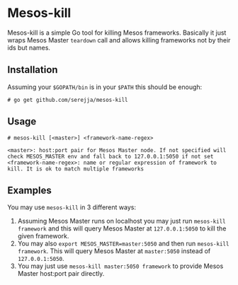 Mesos-kill
==========

Mesos-kill is a simple Go tool for killing Mesos frameworks. Basically it just wraps Mesos Master `teardown` call and allows killing frameworks not by their ids but names.

Installation
------------

Assuming your `$GOPATH/bin` is in your `$PATH` this should be enough:

```
# go get github.com/serejja/mesos-kill
```

Usage
-----

```
# mesos-kill [<master>] <framework-name-regex>

<master>: host:port pair for Mesos Master node. If not specified will check MESOS_MASTER env and fall back to 127.0.0.1:5050 if not set
<framework-name-regex>: name or regular expression of framework to kill. It is ok to match multiple frameworks
```

Examples
--------

You may use `mesos-kill` in 3 different ways:

1. Assuming Mesos Master runs on localhost you may just run `mesos-kill framework` and this will query Mesos Master at `127.0.0.1:5050` to kill the given framework.
2. You may also `export MESOS_MASTER=master:5050` and then run `mesos-kill framework`. This will query Mesos Master at `master:5050` instead of `127.0.0.1:5050`.
3. You may just use `mesos-kill master:5050 framework` to provide Mesos Master host:port pair directly.